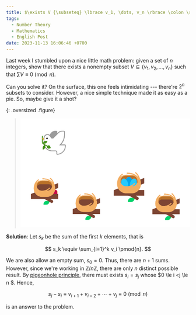 ```yaml
---
title: $\exists V {\subseteq} \lbrace v_1, \dots, v_n \rbrace \colon \sum V \equiv 0 \pmod{n}$
tags:
  - Number Theory
  - Mathematics
  - English Post
date: 2023-11-13 16:06:46 +0700
---
```


Last week I stumbled upon a nice little math problem: given a set of $n$ integers, show that there exists a nonempty subset $V \subseteq \lbrace v_1,v_2,\dots,v_n \rbrace$ such that $\sum V \equiv 0 \pmod{n}$.

Can you solve it? On the surface, this one feels intimidating --- there're $2^n$ subsets to consider. However, a nice simple technique made it as easy as a pie. So, maybe give it a shot?

{: .oversized .figure}
> ![](/images/math/pigeonhole.png)

**Solution**: Let $s_k$ be the sum of the first $k$ elements, that is

$$
s_k \equiv \sum_{i=1}^k v_i \pmod{n}.
$$

We are also allow an empty sum, $s_0=0$. Thus, there are $n{+}1$ sums. However, since we're working in $\mathbb{Z}/n\mathbb{Z}$, there are only $n$ distinct possible result. By [pigeonhole principle][], there must exists $s_i=s_j$ whose $0 \le i <j \le n $. Hence,

$$
s_j - s_i \equiv v_{i+1} + v_{i+2} + \cdots + v_j \equiv 0 \pmod{n}
$$

is an answer to the problem.


[pigeonhole principle]: //en.wikipedia.org/wiki/Pigeonhole_principle
